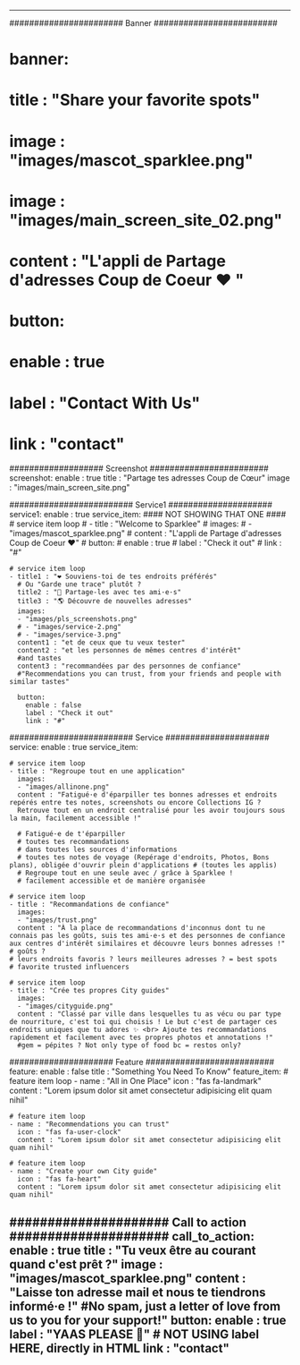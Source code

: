 ---


####################### Banner #########################
# banner:
#  title : "Share your favorite spots"
#  image : "images/mascot_sparklee.png"
#  image : "images/main_screen_site_02.png"
#  content : "L'appli de Partage d'adresses Coup de Coeur ♥ "
#  button:
#    enable : true
#    label : "Contact With Us"
#    link : "contact"

################### Screenshot ########################
screenshot:
  enable : true
  title : "Partage tes adresses Coup de Cœur"
  image : "images/main_screen_site.png"


######################### Service1 #####################
service1:
  enable : true
  service_item:
    #### NOT SHOWING THAT ONE ####
    # service item loop
    # - title : "Welcome to Sparklee"
    #  images:
    #  - "images/mascot_sparklee.png"
    #  content : "L'appli de Partage d'adresses Coup de Coeur ♥"
    #  button:
    #    enable : true
    #    label : "Check it out"
    #    link : "#"

    # service item loop
    - title1 : "❤️ Souviens-toi de tes endroits préférés"
      # Ou "Garde une trace" plutôt ? 
      title2 : "👭 Partage-les avec tes ami·e·s"
      title3 : "🌎 Découvre de nouvelles adresses"
      images:
      - "images/pls_screenshots.png"
      # - "images/service-2.png"
      # - "images/service-3.png"
      content1 : "et de ceux que tu veux tester"
      content2 : "et les personnes de mêmes centres d'intérêt"
      #and tastes
      content3 : "recommandées par des personnes de confiance"
      #"Recommendations you can trust, from your friends and people with similar tastes"

      button:
        enable : false
        label : "Check it out"
        link : "#"

######################### Service #####################
service:
  enable : true
  service_item:

    # service item loop
    - title : "Regroupe tout en une application"
      images:
      - "images/allinone.png"
      content : "Fatigué·e d'éparpiller tes bonnes adresses et endroits repérés entre tes notes, screenshots ou encore Collections IG ?
      Retrouve tout en un endroit centralisé pour les avoir toujours sous la main, facilement accessible !"

      # Fatigué·e de t'éparpiller 
      # toutes tes recommandations
      # dans toutes les sources d'informations
      # toutes tes notes de voyage (Repérage d'endroits, Photos, Bons plans), obligée d'ouvrir plein d'applications # (toutes les applis)
      # Regroupe tout en une seule avec / grâce à Sparklee !
      # facilement accessible et de manière organisée 

    # service item loop
    - title : "Recommandations de confiance"
      images:
      - "images/trust.png"
      content : "À la place de recommandations d'inconnus dont tu ne connais pas les goûts, suis tes ami·e·s et des personnes de confiance aux centres d'intérêt similaires et découvre leurs bonnes adresses !"
    # goûts ? 
    # leurs endroits favoris ? leurs meilleures adresses ? = best spots
    # favorite trusted influencers

    # service item loop
    - title : "Crée tes propres City guides"
      images:
      - "images/cityguide.png"
      content : "Classé par ville dans lesquelles tu as vécu ou par type de nourriture, c'est toi qui choisis ! Le but c'est de partager ces endroits uniques que tu adores ✨ <br> Ajoute tes recommandations rapidement et facilement avec tes propres photos et annotations !"
      #gem = pépites ? Not only type of food bc = restos only?

##################### Feature ##########################
feature:
  enable : false
  title : "Something You Need To Know"
  feature_item:
    # feature item loop
    - name : "All in One Place"
      icon : "fas fa-landmark"
      content : "Lorem ipsum dolor sit amet consectetur adipisicing elit quam nihil"
      
    # feature item loop
    - name : "Recommendations you can trust"
      icon : "fas fa-user-clock"
      content : "Lorem ipsum dolor sit amet consectetur adipisicing elit quam nihil"
      
    # feature item loop
    - name : "Create your own City guide"
      icon : "fas fa-heart"
      content : "Lorem ipsum dolor sit amet consectetur adipisicing elit quam nihil"
      

##################### Call to action #####################
call_to_action:
  enable : true
  title : "Tu veux être au courant quand c'est prêt ?"
  image : "images/mascot_sparklee.png"
  content : "Laisse ton adresse mail et nous te tiendrons informé·e !"
  #No spam, just a letter of love from us to you for your support!"
  button:
    enable : true
    label : "YAAS PLEASE 🙌"
    # NOT USING label HERE, directly in HTML
    link : "contact"
---